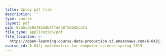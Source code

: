 ```yaml
---
title: 3play pdf file
description: ''
type: course
layout: pdf
uid: 85a5ca59a78ab0b4ffdea0f566d5cafd
file_type: application/pdf
file_location: >-
  https://open-learning-course-data-production.s3.amazonaws.com/6-042j-mathematics-for-computer-science-spring-2015/85a5ca59a78ab0b4ffdea0f566d5cafd_EegG5TPL29c.pdf
course_id: 6-042j-mathematics-for-computer-science-spring-2015
---
```

